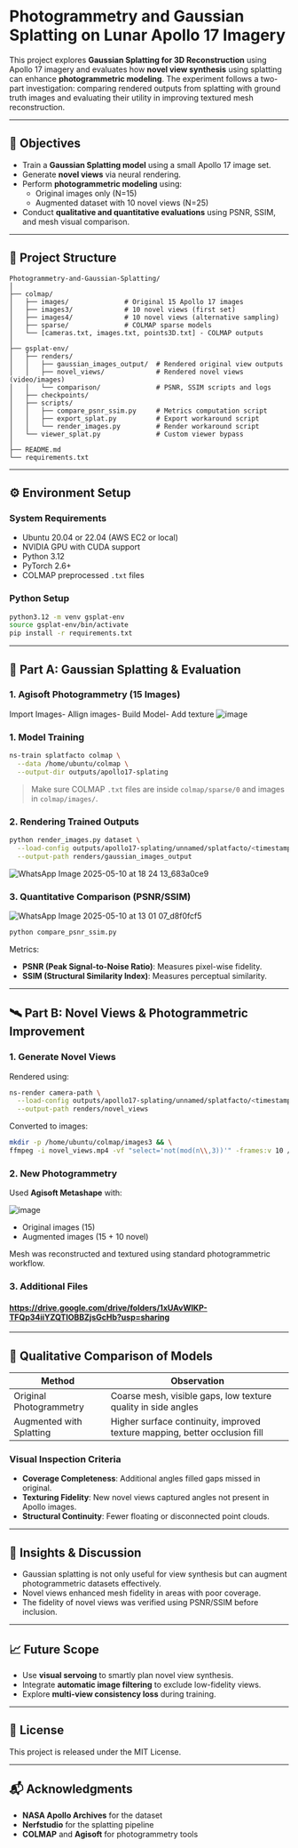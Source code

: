 
# Photogrammetry and Gaussian Splatting on Lunar Apollo 17 Imagery

This project explores **Gaussian Splatting for 3D Reconstruction** using Apollo 17 imagery and evaluates how **novel view synthesis** using splatting can enhance **photogrammetric modeling**. The experiment follows a two-part investigation: comparing rendered outputs from splatting with ground truth images and evaluating their utility in improving textured mesh reconstruction.

---

## 📌 Objectives

- Train a **Gaussian Splatting model** using a small Apollo 17 image set.
- Generate **novel views** via neural rendering.
- Perform **photogrammetric modeling** using:
  - Original images only (N=15)
  - Augmented dataset with 10 novel views (N=25)
- Conduct **qualitative and quantitative evaluations** using PSNR, SSIM, and mesh visual comparison.

---

## 📁 Project Structure

```
Photogrammetry-and-Gaussian-Splatting/
│
├── colmap/
│   ├── images/              # Original 15 Apollo 17 images
│   ├── images3/             # 10 novel views (first set)
│   ├── images4/             # 10 novel views (alternative sampling)
│   ├── sparse/              # COLMAP sparse models
│   └── [cameras.txt, images.txt, points3D.txt] - COLMAP outputs
│
├── gsplat-env/
│   ├── renders/
│   │   ├── gaussian_images_output/  # Rendered original view outputs
│   │   ├── novel_views/             # Rendered novel views (video/images)
│   │   └── comparison/              # PSNR, SSIM scripts and logs
│   ├── checkpoints/
│   ├── scripts/
│   │   ├── compare_psnr_ssim.py     # Metrics computation script
│   │   ├── export_splat.py          # Export workaround script
│   │   └── render_images.py         # Render workaround script
│   └── viewer_splat.py              # Custom viewer bypass
│
├── README.md
└── requirements.txt
```

---

## ⚙️ Environment Setup

### System Requirements

- Ubuntu 20.04 or 22.04 (AWS EC2 or local)
- NVIDIA GPU with CUDA support
- Python 3.12
- PyTorch 2.6+
- COLMAP preprocessed `.txt` files

### Python Setup

```bash
python3.12 -m venv gsplat-env
source gsplat-env/bin/activate
pip install -r requirements.txt
```

---

## 🧠 Part A: Gaussian Splatting & Evaluation
### 1. Agisoft Photogrammetry (15 Images)
Import Images- Allign images- Build Model- Add texture
![image](https://github.com/user-attachments/assets/8e5b249f-1c4c-4a40-8bca-a8644ed08296)

### 1. Model Training

```bash
ns-train splatfacto colmap \
  --data /home/ubuntu/colmap \
  --output-dir outputs/apollo17-splating
```

> Make sure COLMAP `.txt` files are inside `colmap/sparse/0` and images in `colmap/images/`.

### 2. Rendering Trained Outputs

```bash
python render_images.py dataset \
  --load-config outputs/apollo17-splating/unnamed/splatfacto/<timestamp>/config.yml \
  --output-path renders/gaussian_images_output
```
![WhatsApp Image 2025-05-10 at 18 24 13_683a0ce9](https://github.com/user-attachments/assets/21543329-a32b-417a-8aa7-b08293c0df00)


### 3. Quantitative Comparison (PSNR/SSIM)
![WhatsApp Image 2025-05-10 at 13 01 07_d8f0fcf5](https://github.com/user-attachments/assets/40a6229e-78b7-4acc-a10d-74f5871b6fa2)

```bash
python compare_psnr_ssim.py
```

Metrics:
- **PSNR (Peak Signal-to-Noise Ratio)**: Measures pixel-wise fidelity.
- **SSIM (Structural Similarity Index)**: Measures perceptual similarity.

---

## 🛰️ Part B: Novel Views & Photogrammetric Improvement

### 1. Generate Novel Views

Rendered using:

```bash
ns-render camera-path \
  --load-config outputs/apollo17-splating/unnamed/splatfacto/<timestamp>/config.yml \
  --output-path renders/novel_views
```

Converted to images:

```bash
mkdir -p /home/ubuntu/colmap/images3 && \
ffmpeg -i novel_views.mp4 -vf "select='not(mod(n\\,3))'" -frames:v 10 /home/ubuntu/colmap/images3/novel_%02d.png
```

### 2. New Photogrammetry

Used **Agisoft Metashape** with:

![image](https://github.com/user-attachments/assets/08d02dc6-02c6-4bc6-aa5b-270063f74edf)

- Original images (15)
- Augmented images (15 + 10 novel)

Mesh was reconstructed and textured using standard photogrammetric workflow.

### 3. Additional Files
#### https://drive.google.com/drive/folders/1xUAvWlKP-TFQp34iiYZQTlOBBZjsGcHb?usp=sharing
---

## 🧪 Qualitative Comparison of Models

| Method                   | Observation                                                                 |
|--------------------------|-----------------------------------------------------------------------------|
| Original Photogrammetry  | Coarse mesh, visible gaps, low texture quality in side angles               |
| Augmented with Splatting | Higher surface continuity, improved texture mapping, better occlusion fill |

### Visual Inspection Criteria

- **Coverage Completeness**: Additional angles filled gaps missed in original.
- **Texturing Fidelity**: New novel views captured angles not present in Apollo images.
- **Structural Continuity**: Fewer floating or disconnected point clouds.

---

## 🧠 Insights & Discussion

- Gaussian splatting is not only useful for view synthesis but can augment photogrammetric datasets effectively.
- Novel views enhanced mesh fidelity in areas with poor coverage.
- The fidelity of novel views was verified using PSNR/SSIM before inclusion.

---

## 📈 Future Scope

- Use **visual servoing** to smartly plan novel view synthesis.
- Integrate **automatic image filtering** to exclude low-fidelity views.
- Explore **multi-view consistency loss** during training.

---

## 🧾 License

This project is released under the MIT License.

---

## 📬 Acknowledgments

- **NASA Apollo Archives** for the dataset
- **Nerfstudio** for the splatting pipeline
- **COLMAP** and **Agisoft** for photogrammetry tools

